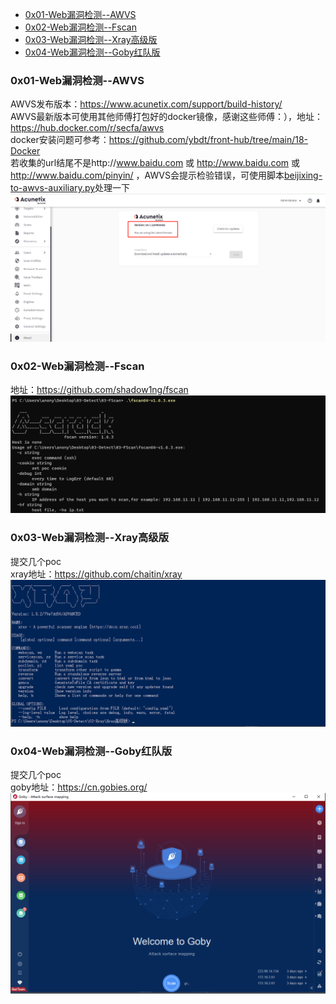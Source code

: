 - [0x01-Web漏洞检测--AWVS](#0x01-web漏洞检测--awvs)
- [0x02-Web漏洞检测--Fscan](#0x02-web漏洞检测--fscan)
- [0x03-Web漏洞检测--Xray高级版](#0x03-web漏洞检测--xray高级版)
- [0x04-Web漏洞检测--Goby红队版](#0x04-web漏洞检测--goby红队版)

### 0x01-Web漏洞检测--AWVS
AWVS发布版本：https://www.acunetix.com/support/build-history/  
AWVS最新版本可使用其他师傅打包好的docker镜像，感谢这些师傅：），地址：https://hub.docker.com/r/secfa/awvs  
docker安装问题可参考：https://github.com/ybdt/front-hub/tree/main/18-Docker  
若收集的url结尾不是http://www.baidu.com 或 http://www.baidu.com 或 http://www.baidu.com/pinyin/ ，AWVS会提示检验错误，可使用脚本[beijixing-to-awvs-auxiliary.py](./auxiliary/beijixing-to-awvs-auxiliary.py)处理一下  
![image](./image/awvs.png)  

### 0x02-Web漏洞检测--Fscan
地址：https://github.com/shadow1ng/fscan  
![image](./image/fscan.png)  

### 0x03-Web漏洞检测--Xray高级版
提交几个poc  
xray地址：https://github.com/chaitin/xray  
![image](./image/xray.png)  

### 0x04-Web漏洞检测--Goby红队版
提交几个poc  
goby地址：https://cn.gobies.org/  
![image](./image/goby.png)  